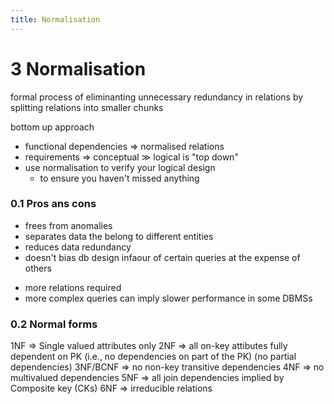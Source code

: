```yaml
---
title: Normalisation
---
```

# 3 Normalisation
formal process of eliminanting unnecessary redundancy in relations by splitting relations into smaller chunks

bottom up approach
- functional dependencies ⇒ normalised relations
- requirements ⇒ conceptual ≫ logical is "top down"
- use normalisation to verify your logical design
	- to ensure you haven't missed anything


### 0.1 Pros ans cons

+ frees from anomalies
+ separates data the belong to different entities
+ reduces data redundancy
+ doesn't bias db design infaour of certain queries at the expense of others

- more relations required
- more complex queries can imply slower performance in some DBMSs

### 0.2 Normal forms
1NF ⇒ Single valued attributes only
2NF ⇒ all on-key attibutes fully dependent on PK (i.e., no dependencies on part of the PK) (no partial dependencies)
3NF/BCNF ⇒ no non-key transitive dependencies
4NF ⇒ no multivalued dependencies
5NF ⇒ all join dependencies implied by Composite key (CKs)
6NF ⇒ irreducible relations